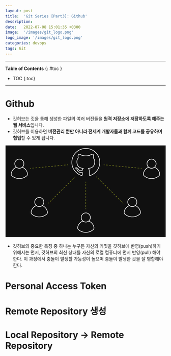 ```yaml
---
layout: post
title:  'Git Series [Part3]: Github'
description: 
date:   2022-07-08 15:01:35 +0300
image:  '/images/git_logo.png'
logo_image: '/images/git_logo.png'
categories: devops
tags: Git
---
```

---

**Table of Contents**
{: #toc }
*  TOC
{:toc}

---

# Github

- 깃허브는 깃을 통해 생성한 파일의 여러 버전들을 **원격 저장소에 저장하도록 해주는 웹 서비스**입니다.
- 깃허브를 이용하면 **버전관리 뿐만 아니라 전세계 개발자들과 함께 코드를 공유하며 협업**할 수 있게 됩니다.  

![](/images/git_51.png)

- 깃허브의 중요한 특징 중 하나는 누구든 자신의 커밋을 깃허브에 반영(push)하기 위해서는 먼저, 깃허브의 최신 상태를 자신의 로컬 컴퓨터에 먼저 반영(pull) 해야 한다. 이 과정에서 충돌이 발생할 가능성이 높으며 충돌이 발생한 곳을 잘 병합해야 한다.

# Personal Access Token

# Remote Repository 생성

# Local Repository -> Remote Repository

